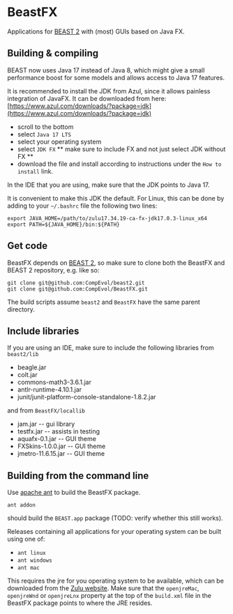 # BeastFX

Applications for [BEAST 2](https://github.com/CompEvol/beast2/) with (most) GUIs based on Java FX.

## Building & compiling

BEAST now uses Java 17 instead of Java 8, which might give a small performance boost for some models and allows access to Java 17 features.

It is recommended to install the JDK from Azul, since it allows painless integration of JavaFX. It can be downloaded from here: [https://www.azul.com/downloads/?package=jdk](https://www.azul.com/downloads/?package=jdk)

* scroll to the bottom
* select `Java 17 LTS`
* select your operating system
* select `JDK FX` ** make sure to include FX and not just select JDK without FX **
* download the file and install according to instructions under the `How to install` link.

In the IDE that you are using, make sure that the JDK points to Java 17.

It is convenient to make this JDK the default. For Linux, this can be done by adding to your `~/.bashrc` file the following two lines:

```
export JAVA_HOME=/path/to/zulu17.34.19-ca-fx-jdk17.0.3-linux_x64
export PATH=${JAVA_HOME}/bin:${PATH}
```

## Get code

BeastFX depends on [BEAST 2](https://github.com/CompEvol/beast2/), so make sure to clone both the BeastFX and BEAST 2 repository, e.g. like so:

```
git clone git@github.com:CompEvol/beast2.git
git clone git@github.com:CompEvol/BeastFX.git
```

The build scripts assume `beast2` and `BeastFX` have the same parent directory.

## Include libraries

If you are using an IDE, make sure to include the following libraries from `beast2/lib`

* beagle.jar		
* colt.jar		
* commons-math3-3.6.1.jar		
* antlr-runtime-4.10.1.jar	
* junit/junit-platform-console-standalone-1.8.2.jar

and from `BeastFX/locallib`

* jam.jar -- gui library
* testfx.jar -- assists in testing
* aquafx-0.1.jar -- GUI theme
* FXSkins-1.0.0.jar -- GUI theme
* jmetro-11.6.15.jar -- GUI theme

## Building from the command line

Use [apache ant](https://ant.apache.org/) to build the BeastFX package.

`ant addon`

should build the `BEAST.app` package (TODO: verify whether this still works).

Releases containing all applications for your operating system can be built using one of:

* `ant linux`
* `ant windows`
* `ant mac`

This requires the jre for you operating system to be available, which can be downloaded from the [Zulu website](https://www.azul.com/downloads/). 
Make sure that the `openjreMac`, `openjreWnd` or `openjreLnx` property at the top of the `build.xml` file in the BeastFX package points to where the JRE resides.
